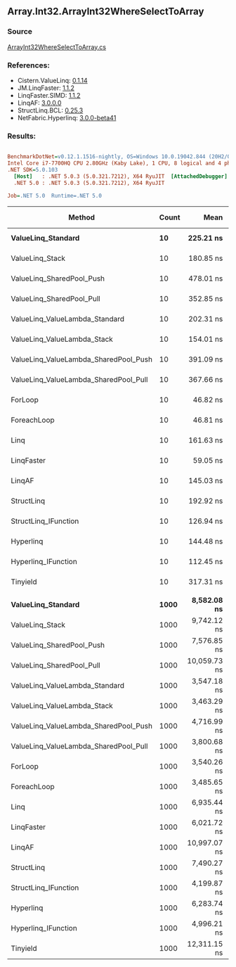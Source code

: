 ﻿## Array.Int32.ArrayInt32WhereSelectToArray

### Source
[ArrayInt32WhereSelectToArray.cs](../LinqBenchmarks/Array/Int32/ArrayInt32WhereSelectToArray.cs)

### References:
- Cistern.ValueLinq: [0.1.14](https://www.nuget.org/packages/Cistern.ValueLinq/0.1.14)
- JM.LinqFaster: [1.1.2](https://www.nuget.org/packages/JM.LinqFaster/1.1.2)
- LinqFaster.SIMD: [1.1.2](https://www.nuget.org/packages/LinqFaster.SIMD/1.0.3)
- LinqAF: [3.0.0.0](https://www.nuget.org/packages/LinqAF/3.0.0.0)
- StructLinq.BCL: [0.25.3](https://www.nuget.org/packages/StructLinq.BCL/0.25.3)
- NetFabric.Hyperlinq: [3.0.0-beta41](https://www.nuget.org/packages/NetFabric.Hyperlinq/3.0.0-beta41)

### Results:
``` ini

BenchmarkDotNet=v0.12.1.1516-nightly, OS=Windows 10.0.19042.844 (20H2/October2020Update)
Intel Core i7-7700HQ CPU 2.80GHz (Kaby Lake), 1 CPU, 8 logical and 4 physical cores
.NET SDK=5.0.103
  [Host]   : .NET 5.0.3 (5.0.321.7212), X64 RyuJIT  [AttachedDebugger]
  .NET 5.0 : .NET 5.0.3 (5.0.321.7212), X64 RyuJIT

Job=.NET 5.0  Runtime=.NET 5.0  

```
|                                Method | Count |         Mean |     Error |    StdDev | Ratio | RatioSD |  Gen 0 | Gen 1 | Gen 2 | Allocated |
|-------------------------------------- |------ |-------------:|----------:|----------:|------:|--------:|-------:|------:|------:|----------:|
|                    **ValueLinq_Standard** |    **10** |    **225.21 ns** |  **1.631 ns** |  **1.446 ns** |  **4.81** |    **0.04** | **0.0100** |     **-** |     **-** |      **32 B** |
|                       ValueLinq_Stack |    10 |    180.85 ns |  0.653 ns |  0.579 ns |  3.86 |    0.02 | 0.0100 |     - |     - |      32 B |
|             ValueLinq_SharedPool_Push |    10 |    478.01 ns |  3.542 ns |  3.140 ns | 10.21 |    0.09 | 0.0095 |     - |     - |      32 B |
|             ValueLinq_SharedPool_Pull |    10 |    352.85 ns |  1.486 ns |  1.317 ns |  7.54 |    0.04 | 0.0100 |     - |     - |      32 B |
|        ValueLinq_ValueLambda_Standard |    10 |    202.31 ns |  0.765 ns |  0.678 ns |  4.32 |    0.03 | 0.0100 |     - |     - |      32 B |
|           ValueLinq_ValueLambda_Stack |    10 |    154.01 ns |  0.974 ns |  0.911 ns |  3.29 |    0.03 | 0.0100 |     - |     - |      32 B |
| ValueLinq_ValueLambda_SharedPool_Push |    10 |    391.09 ns |  0.639 ns |  0.533 ns |  8.35 |    0.04 | 0.0100 |     - |     - |      32 B |
| ValueLinq_ValueLambda_SharedPool_Pull |    10 |    367.66 ns |  1.983 ns |  1.758 ns |  7.85 |    0.03 | 0.0100 |     - |     - |      32 B |
|                               ForLoop |    10 |     46.82 ns |  0.252 ns |  0.210 ns |  1.00 |    0.00 | 0.0331 |     - |     - |     104 B |
|                           ForeachLoop |    10 |     46.81 ns |  0.219 ns |  0.205 ns |  1.00 |    0.01 | 0.0331 |     - |     - |     104 B |
|                                  Linq |    10 |    161.63 ns |  0.617 ns |  0.547 ns |  3.45 |    0.02 | 0.0560 |     - |     - |     176 B |
|                            LinqFaster |    10 |     59.05 ns |  0.398 ns |  0.353 ns |  1.26 |    0.01 | 0.0305 |     - |     - |      96 B |
|                                LinqAF |    10 |    145.03 ns |  0.573 ns |  0.478 ns |  3.10 |    0.02 | 0.0229 |     - |     - |      72 B |
|                            StructLinq |    10 |    192.92 ns |  0.844 ns |  0.789 ns |  4.12 |    0.03 | 0.0408 |     - |     - |     128 B |
|                  StructLinq_IFunction |    10 |    126.94 ns |  1.091 ns |  1.020 ns |  2.71 |    0.03 | 0.0100 |     - |     - |      32 B |
|                             Hyperlinq |    10 |    144.48 ns |  0.924 ns |  0.819 ns |  3.09 |    0.02 | 0.0100 |     - |     - |      32 B |
|                   Hyperlinq_IFunction |    10 |    112.45 ns |  0.357 ns |  0.279 ns |  2.40 |    0.02 | 0.0100 |     - |     - |      32 B |
|                              Tinyield |    10 |    317.31 ns |  2.344 ns |  2.078 ns |  6.78 |    0.04 | 0.2980 |     - |     - |     936 B |
|                                       |       |              |           |           |       |         |        |       |       |           |
|                    **ValueLinq_Standard** |  **1000** |  **8,582.08 ns** | **49.707 ns** | **44.064 ns** |  **2.42** |    **0.02** | **1.3123** |     **-** |     **-** |   **4,144 B** |
|                       ValueLinq_Stack |  1000 |  9,742.12 ns | 41.199 ns | 38.537 ns |  2.75 |    0.02 | 1.3123 |     - |     - |   4,144 B |
|             ValueLinq_SharedPool_Push |  1000 |  7,576.85 ns | 54.187 ns | 48.035 ns |  2.14 |    0.01 | 0.6485 |     - |     - |   2,040 B |
|             ValueLinq_SharedPool_Pull |  1000 | 10,059.73 ns | 51.940 ns | 48.584 ns |  2.84 |    0.02 | 0.6409 |     - |     - |   2,040 B |
|        ValueLinq_ValueLambda_Standard |  1000 |  3,547.18 ns | 34.582 ns | 32.348 ns |  1.00 |    0.01 | 1.3199 |     - |     - |   4,144 B |
|           ValueLinq_ValueLambda_Stack |  1000 |  3,463.29 ns | 26.625 ns | 24.905 ns |  0.98 |    0.01 | 1.3199 |     - |     - |   4,144 B |
| ValueLinq_ValueLambda_SharedPool_Push |  1000 |  4,716.99 ns | 32.270 ns | 30.186 ns |  1.33 |    0.01 | 0.6485 |     - |     - |   2,040 B |
| ValueLinq_ValueLambda_SharedPool_Pull |  1000 |  3,800.68 ns | 30.577 ns | 28.602 ns |  1.07 |    0.01 | 0.6485 |     - |     - |   2,040 B |
|                               ForLoop |  1000 |  3,540.26 ns | 28.270 ns | 25.061 ns |  1.00 |    0.00 | 2.0218 |     - |     - |   6,344 B |
|                           ForeachLoop |  1000 |  3,485.65 ns | 17.703 ns | 15.693 ns |  0.98 |    0.01 | 2.0218 |     - |     - |   6,344 B |
|                                  Linq |  1000 |  6,935.44 ns | 32.694 ns | 30.582 ns |  1.96 |    0.01 | 1.4420 |     - |     - |   4,544 B |
|                            LinqFaster |  1000 |  6,021.72 ns | 41.371 ns | 38.698 ns |  1.70 |    0.02 | 1.9302 |     - |     - |   6,064 B |
|                                LinqAF |  1000 | 10,997.07 ns | 60.144 ns | 56.258 ns |  3.11 |    0.03 | 1.9989 |     - |     - |   6,312 B |
|                            StructLinq |  1000 |  7,490.27 ns | 39.438 ns | 36.890 ns |  2.12 |    0.01 | 0.6790 |     - |     - |   2,136 B |
|                  StructLinq_IFunction |  1000 |  4,199.87 ns | 33.426 ns | 31.266 ns |  1.19 |    0.01 | 0.6485 |     - |     - |   2,040 B |
|                             Hyperlinq |  1000 |  6,283.74 ns | 31.258 ns | 26.102 ns |  1.78 |    0.02 | 0.6485 |     - |     - |   2,040 B |
|                   Hyperlinq_IFunction |  1000 |  4,996.21 ns | 15.325 ns | 13.585 ns |  1.41 |    0.01 | 0.6485 |     - |     - |   2,040 B |
|                              Tinyield |  1000 | 12,311.15 ns | 48.111 ns | 45.003 ns |  3.48 |    0.02 | 2.2736 |     - |     - |   7,176 B |
